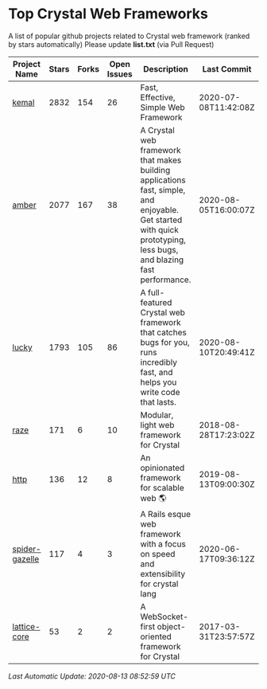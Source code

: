 # Top Crystal Web Frameworks

A list of popular github projects related to Crystal web framework (ranked by stars automatically)
Please update **list.txt** (via Pull Request)

| Project Name | Stars | Forks | Open Issues | Description | Last Commit |
| ------------ | ----- | ----- | ----------- | ----------- | ----------- |
| [kemal](https://github.com/kemalcr/kemal) |2832|154|26|Fast, Effective, Simple Web Framework|2020-07-08T11:42:08Z|
| [amber](https://github.com/amberframework/amber) |2077|167|38|A Crystal web framework that makes building applications fast, simple, and enjoyable. Get started with quick prototyping, less bugs, and blazing fast performance.|2020-08-05T16:00:07Z|
| [lucky](https://github.com/luckyframework/lucky) |1793|105|86|A full-featured Crystal web framework that catches bugs for you, runs incredibly fast, and helps you write code that lasts.|2020-08-10T20:49:41Z|
| [raze](https://github.com/samueleaton/raze) |171|6|10|Modular, light web framework for Crystal|2018-08-28T17:23:02Z|
| [http](https://github.com/onyxframework/http) |136|12|8|An opinionated framework for scalable web 🌎|2019-08-13T09:00:30Z|
| [spider-gazelle](https://github.com/spider-gazelle/spider-gazelle) |117|4|3|A Rails esque web framework with a focus on speed and extensibility for crystal lang|2020-06-17T09:36:12Z|
| [lattice-core](https://github.com/jasonl99/lattice-core) |53|2|2|A WebSocket-first object-oriented framework for Crystal|2017-03-31T23:57:57Z|

*Last Automatic Update: 2020-08-13 08:52:59 UTC*